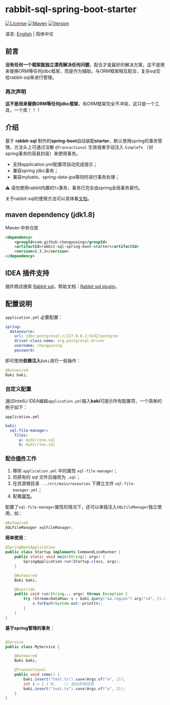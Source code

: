 # rabbit-sql-spring-boot-starter

[![License][badge:license]][license]
[![Maven][badge:maven]][maven-repository]
[![Version][badge:version]][versions]

语言: [English](README.md) | 简体中文

## 前言

**没有任何一个框架能独立漂亮解决任何问题**，配合才是最好的解决方案，这不是用来替换ORM等任何jdbc框架，而是作为辅助，与ORM框架相互配合，复杂sql交给rabbit-sql来进行管理。

### 再次声明

**这不是用来替换ORM等任何jdbc框架**，和ORM框架完全不冲突，这只是一个工具，一个库！！！

## 介绍

基于 **rabbit-sql** 制作的**spring-boot**自动装配**starter**，默认使用spring的事务管理，方法头上可通过注解 `@Transactional` 生效或者手动注入 `SimpleTx` （对spring事务的简易封装）来使用事务。

- 支持application.yml配置项自动完成提示；
- 兼容spring jdbc事务；
- 兼容mybatis、spring-data-jpa等同时进行事务处理；

:warning: 请勿使用rabbit内置的`Tx`事务，事务已完全由spring全局事务替代。

关于rabbit-sql的使用方法可以具体看[文档](https://github.com/chengyuxing/rabbit-sql)。

## maven dependency (jdk1.8)

Maven 中央仓库

```xml
<dependency>
    <groupId>com.github.chengyuxing</groupId>
    <artifactId>rabbit-sql-spring-boot-starter</artifactId>
    <version>2.3.3</version>
</dependency>
```

## IDEA 插件支持

插件商店搜索 [Rabbit sql](https://plugins.jetbrains.com/plugin/21403-rabbit-sql)，帮助文档：[Rabbit sql plugin](https://github.com/chengyuxing/rabbit-sql-plugin/blob/main/README.chs.md)。

## 配置说明

`application.yml` 必要配置：

```yaml
spring:
  datasource:
    url: jdbc:postgresql://127.0.0.1:5432/postgres
    driver-class-name: org.postgresql.Driver
    username: chengyuxing
    password:
```

即可使用**依赖注入**`Baki`进行一些操作：

```java
@Autowired
Baki baki;
```

### 自定义配置

通过IntelliJ IDEA编辑`application.yml`输入**baki**可提示所有配置项，一个简单的例子如下：

`application.yml`

```yaml
baki:
  xql-file-manager:
    files:
      a: mydir/one.sql
      b: mydir/two.sql
```

### 配合[插件](https://plugins.jetbrains.com/plugin/21403-rabbit-sql)工作

1. 移除 `application.yml` 中的属性 `xql-file-manager`；
2. 将原有的 sql 文件后缀改为 `.xql`；
3. 在资源根目录 `.../src/main/resources` 下建立文件 `xql-file-manager.yml`；
4. 配置[属性](https://github.com/chengyuxing/rabbit-sql/blob/master/README.chs.md#构造函数)。

配置了`xql-file-manager`属性的情况下，还可以单独注入`XQLFileManager`独立使用，如：

```java
@Autowired
XQLFileManager xqlFileManager;
```

**简单使用**：

```java
@SpringBootApplication
public class Startup implements CommandLineRunner {
    public static void main(String[] args) {
        SpringApplication.run(Startup.class, args);
    }

    @Autowired
    Baki baki;

    @Override
    public void run(String... args) throws Exception {
        try (Stream<DataRow> s = baki.query("&a.region").arg("id", 5).stream()) {
            s.forEach(System.out::println);
        }
    }
}
```

**基于spring管理的事务**：

```java

@Service
public class MyService {

    @Autowired
    Baki baki;

    @Transactional
    public void some() {
        baki.insert("test.tx").save(Args.of("a", 1));
        int i = 1 / 0;    // 抛出异常回滚
        baki.insert("test.tx").save(Args.of("a", 2));
    }
}
```

[badge:maven]:https://img.shields.io/maven-central/v/com.github.chengyuxing/rabbit-sql-spring-boot-starter
[badge:license]: https://img.shields.io/github/license/chengyuxing/rabbit-sql-spring-boot-starter
[badge:version]:https://img.shields.io/jetbrains/plugin/v/21403

[license]:https://github.com/chengyuxing/rabbit-sql-spring-boot-starter/blob/main/LICENSE
[maven-repository]:https://central.sonatype.com/artifact/com.github.chengyuxing/rabbit-sql-spring-boot-starter
[versions]:https://plugins.jetbrains.com/plugin/21403-rabbit-sql/versions